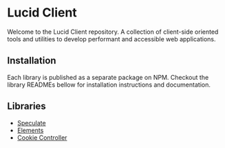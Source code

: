 # Lucid Client 

Welcome to the Lucid Client repository. A collection of client-side oriented tools and utilities to develop performant and accessible web applications.

## Installation

Each library is published as a separate package on NPM. Checkout the library READMEs bellow for installation instructions and documentation. 

## Libraries

- [Speculate](https://github.com/ProtoDigitalUK/lucid_client/tree/master/packages/speculate)
- [Elements](https://github.com/ProtoDigitalUK/lucid_client/tree/master/packages/elements)
- [Cookie Controller](https://github.com/ProtoDigitalUK/lucid_client/tree/master/packages/cookie-controller)
